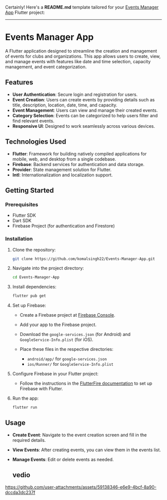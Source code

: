 Certainly! Here's a **README.md** template tailored for your [Events Manager App](https://github.com/komalsingh22/Events-Manager-App) Flutter project:

---

# Events Manager App

A Flutter application designed to streamline the creation and management of events for clubs and organizations. This app allows users to create, view, and manage events with features like date and time selection, capacity management, and event categorization.

## Features

* **User Authentication**: Secure login and registration for users.
* **Event Creation**: Users can create events by providing details such as title, description, location, date, time, and capacity.
* **Event Management**: Users can view and manage their created events.
* **Category Selection**: Events can be categorized to help users filter and find relevant events.
* **Responsive UI**: Designed to work seamlessly across various devices.

## Technologies Used

* **Flutter**: Framework for building natively compiled applications for mobile, web, and desktop from a single codebase.
* **Firebase**: Backend services for authentication and data storage.
* **Provider**: State management solution for Flutter.
* **Intl**: Internationalization and localization support.

## Getting Started

### Prerequisites

* Flutter SDK
* Dart SDK
* Firebase Project (for authentication and Firestore)

### Installation

1. Clone the repository:

   ```bash
   git clone https://github.com/komalsingh22/Events-Manager-App.git
   ```

2. Navigate into the project directory:

   ```bash
   cd Events-Manager-App
   ```

3. Install dependencies:

   ```bash
   flutter pub get
   ```

4. Set up Firebase:

   * Create a Firebase project at [Firebase Console](https://console.firebase.google.com/).
   * Add your app to the Firebase project.
   * Download the `google-services.json` (for Android) and `GoogleService-Info.plist` (for iOS).
   * Place these files in the respective directories:

     * `android/app/` for `google-services.json`
     * `ios/Runner/` for `GoogleService-Info.plist`

5. Configure Firebase in your Flutter project:

   * Follow the instructions in the [FlutterFire documentation](https://firebase.flutter.dev/docs/overview) to set up Firebase with Flutter.

6. Run the app:

   ```bash
   flutter run
   ```

## Usage

* **Create Event**: Navigate to the event creation screen and fill in the required details.
* **View Events**: After creating events, you can view them in the events list.
* **Manage Events**: Edit or delete events as needed.

  ## vedio

https://github.com/user-attachments/assets/59138346-e6e9-4bcf-8a90-dccda3dc237f


  



